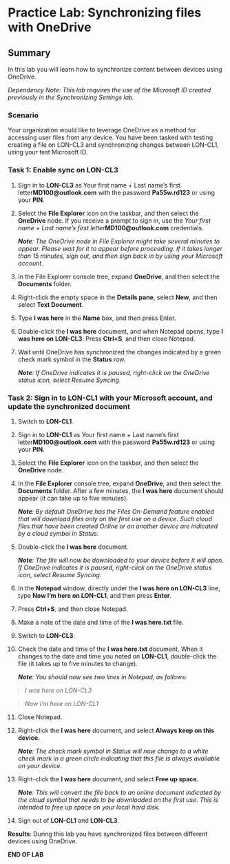 # Practice Lab: Synchronizing files with OneDrive

## Summary

In this lab you will learn how to synchronize content between devices using
OneDrive.

_Dependency Note: This lab requires the use of the Microsoft ID created
previously in the Synchronizing Settings lab._

### Scenario

Your organization would like to leverage OneDrive as a method for accessing user
files from any device. You have been tasked with testing creating a file on
LON-CL3 and synchronizing changes between LON-CL1, using your test Microsoft ID.


### Task 1: Enable sync on LON-CL3

1.  Sign in to **LON-CL3** as Your first name + Last name’s first
    letter**MD100\@outlook.com** with the password **Pa55w.rd123** or using your
    **PIN**.

2.  Select the **File Explorer** icon on the taskbar, and then select the
    **OneDrive** node. If you receive a prompt to sign in, use the *Your first
    name + Last name’s first letter***MD100\@outlook.com** credentials.

    _**Note**: The OneDrive node in File Explorer might take several minutes to
appear. Please wait for it to appear before proceeding. If it takes longer
than 15 minutes, sign out, and then sign back in by using your Microsoft
account._

3.  In the File Explorer console tree, expand **OneDrive**, and then select the
    **Documents** folder.

4.  Right-click the empty space in the **Details pane**, select **New**, and
    then select **Text Document**.

5.  Type **I was here** in the **Name** box, and then press Enter.

6.  Double-click the **I was here** document, and when Notepad opens, type **I
    was here on LON-CL3**. Press **Ctrl+S**, and then close Notepad.

7.  Wait until OneDrive has synchronized the changes indicated by a green check
    mark symbol in the **Status** row.

    _**Note**: If OneDrive indicates it is paused, right-click on the OneDrive status icon, select Resume Syncing._



### Task 2: Sign in to LON-CL1 with your Microsoft account, and update the synchronized document

1.  Switch to **LON-CL1**.

2.  Sign in to **LON-CL1** as Your first name + Last name’s first
    letter**MD100\@outlook.com** with the password **Pa55w.rd123** or using your
    **PIN**.

3.  Select the **File Explorer** icon on the taskbar, and then select the
    **OneDrive** node.

4.  In the **File Explorer** console tree, expand **OneDrive**, and then select
    the **Documents** folder. After a few minutes, the **I was here** document
    should appear (it can take up to five minutes).

    _**Note**: By default OneDrive has the Files On-Demand feature enabled that will
    download files only on the first use on a device. Such cloud files that have
    been created Online or on another device are indicated by a cloud symbol in
    Status._

5.  Double-click the **I was here** document.  
    
    _**Note**: The file will now be downloaded to your device before it will open. If OneDrive indicates it is paused, right-click on the OneDrive status icon, select Resume Syncing._

6.  In the **Notepad** window, directly under the **I was here on LON-CL3**
    line, type **Now I’m here on LON-CL1**, and then press **Enter**.

7.  Press **Ctrl+S**, and then close Notepad.

8.  Make a note of the date and time of the **I was here.txt** file.

9.  Switch to **LON-CL3**.

10.  Check the date and time of the **I was here.txt** document. When it changes
    to the date and time you noted on **LON-CL1**, double-click the file (it
    takes up to five minutes to change).

     _**Note**: You should now see two lines in Notepad, as follows:_

>   *I was here on LON-CL3*

>   *Now I’m here on LON-CL1*

11.  Close Notepad.

12.  Right-click the **I was here** document, and select **Always keep on this
    device.**  
    
     _**Note**: The check mark symbol in Status will now change to a white check mark
    in a green circle indicating that this file is always available on your
    device._

13.  Right-click the **I was here** document, and select **Free up space.**  
    
     _**Note**: This will convert the file back to an online document indicated
    by the cloud symbol that needs to be downloaded on the first use. This is
    intended to free up space on your local hard disk._

14.  Sign out of **LON-CL1** and **LON-CL3**.

**Results**: During this lab you have synchronized files between different
devices using OneDrive.

**END OF LAB**
